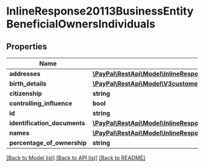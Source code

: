 # InlineResponse20113BusinessEntityBeneficialOwnersIndividuals

## Properties
Name | Type | Description | Notes
------------ | ------------- | ------------- | -------------
**addresses** | [**\PayPal\RestApi\Model\InlineResponse20113BusinessEntityBeneficialOwnersAddresses[]**](InlineResponse20113BusinessEntityBeneficialOwnersAddresses.md) |  | [optional] 
**birth_details** | [**\PayPal\RestApi\Model\V3customermanagedaccountsBusinessEntityBeneficialOwnersBirthDetails**](V3customermanagedaccountsBusinessEntityBeneficialOwnersBirthDetails.md) |  | [optional] 
**citizenship** | **string** |  | [optional] 
**controlling_influence** | **bool** |  | [optional] 
**id** | **string** |  | [optional] 
**identification_documents** | [**\PayPal\RestApi\Model\InlineResponse20113BusinessEntityBeneficialOwnersIdentificationDocuments[]**](InlineResponse20113BusinessEntityBeneficialOwnersIdentificationDocuments.md) |  | [optional] 
**names** | [**\PayPal\RestApi\Model\InlineResponse20113BusinessEntityBeneficialOwnersNames[]**](InlineResponse20113BusinessEntityBeneficialOwnersNames.md) |  | [optional] 
**percentage_of_ownership** | **string** |  | [optional] 

[[Back to Model list]](../README.md#documentation-for-models) [[Back to API list]](../README.md#documentation-for-api-endpoints) [[Back to README]](../README.md)


